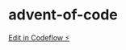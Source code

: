 # advent-of-code

[Edit in Codeflow ⚡️](https://stackblitz.com/~/github.com/Flo-Leroux/advent-of-code)